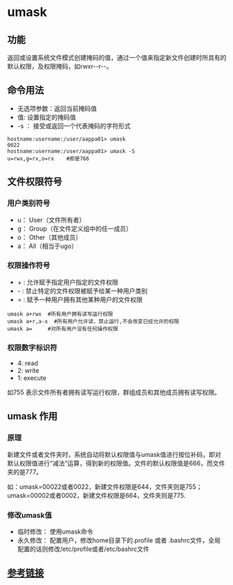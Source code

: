 # umask

## 功能

返回或设置系统文件模式创建掩码的值，通过一个值来指定新文件创建时所具有的默认权限，及权限掩码，如rwxr--r--。

## 命令用法

- 无选项参数：返回当前掩码值
- 值: 设置指定的掩码值
- -s ： 接受或返回一个代表掩码的字符形式

```shell
hostname:username:/user/aappa01> umask
0022
hostname:username:/user/aappa01> umask -S
u=rwx,g=rx,o=rx    #即是766
```

## 文件权限符号

### 用户类别符号

- u： User（文件所有者）
- g： Group（在文件定义组中的任一成员）
- o： Other（其他成员）
- a： All（相当于ugo）

### 权限操作符号

- \+ : 允许赋予指定用户指定的文件权限
- \- : 禁止特定的文件权限被赋予给某一种用户类别
- = : 赋予一种用户拥有其他某种用户的文件权限

```shell
umask a+rwx  #所有用户拥有读写运行权限
umask a+r,a-x  #所有用户允许读，禁止运行,不会改变已经允许的权限
umask a=     #对所有用户没有任何操作权限
```

### 权限数字标识符

- 4: read
- 2: write
- 1: execute

如755 表示文件所有者拥有读写运行权限，群组成员和其他成员拥有读写权限。

## umask 作用

### 原理

新建文件或者文件夹时，系统自动将默认权限值与umask值进行按位补码，即对默认权限值进行“减法”运算，得到新的权限值。文件的默认权限值是666，而文件夹的是777。

如：umask=00022或者0022，新建文件权限是644，文件夹则是755；umask=00002或者0002，新建文件权限是664，文件夹则是775.

### 修改umask值

- 临时修改： 使用umask命令
- 永久修改： 配置用户，修改home目录下的.profile 或者 .bashrc文件，全局配置的话则修改/etc/profile或者/etc/bashrc文件

## [参考链接](https://www.jianshu.com/p/8018b53f64ec)
